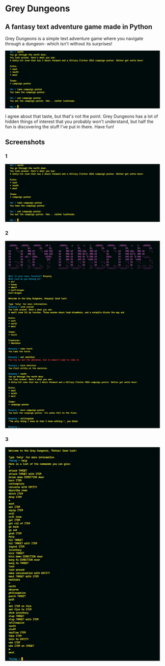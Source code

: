 # Grey Dungeons
## A fantasy text adventure game made in Python

Grey Dungeons is a simple text adventure game where you navigate through a dungeon- which isn't without its surprises!

![Screenshot 1](./images/img1.jpg)

I agree about that taste, but that's not the point. Grey Dungeons has a lot of hidden things of interest that you probably won't understand, but half the fun is discovering the stuff I've put in there. Have fun!

## Screenshots

### 1
![Screenshot 1](./images/img1.jpg)
### 2
![Screenshot 2](./images/img2.png)
### 3
![Screenshot 3](./images/img3.png)
